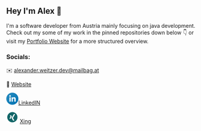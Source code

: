 ## Hey I'm Alex  :wave:
I'm a software developer from Austria mainly focusing on java development.
Check out my some of my work in the pinned repositories down below :point_down: or visit my [Portfolio Website]() for a more structured overview. 


### Socials:

 :envelope: alexander.weitzer.dev@mailbag.at
 
 :newspaper: [Website]() 
 
 ![LinkedIn](/linkedIn.png)[LinkedIN](https://www.linkedin.com/in/alexander-weitzer-6965761bb)
 
![Xing](/xing.png) [Xing](https://www.xing.com/profile/Alexander_Weitzer/cv)
 

